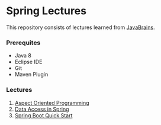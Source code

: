 # Spring Lectures
This repository consists of lectures learned from [JavaBrains](https://javabrains.io/). 

### Prerequites
- Java 8
- Eclipse IDE
- Git
- Maven Plugin 

### Lectures
1. [Aspect Oriented Programming](https://github.com/DhwaniSondhi/SpringLearnJavaBrains/tree/master/Aspect%20Oriented%20Programming)
2. [Data Access in Spring](https://github.com/DhwaniSondhi/SpringLearnJavaBrains/tree/master/Data%20access%20in%20Spring)
3. [Spring Boot Quick Start](https://github.com/DhwaniSondhi/SpringLearnJavaBrains/tree/master/Spring%20Boot%20Quick%20Start)

